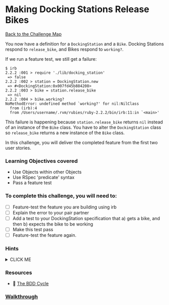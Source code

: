 # Making Docking Stations Release Bikes

[Back to the Challenge Map](0_challenge_map.md)

You now have a definition for a `DockingStation` and a `Bike`. Docking Stations respond to `release_bike`, and Bikes respond to `working?`.

If we run a feature test, we still get a failure:

```
$ irb
2.2.2 :001 > require './lib/docking_station'
 => false
2.2.2 :002 > station = DockingStation.new
 => #<DockingStation:0x007fd45b884208>
2.2.2 :003 > bike = station.release_bike
 => nil
2.2.2 :004 > bike.working?
NoMethodError: undefined method `working?' for nil:NilClass
  from (irb):4
  from /Users/username/.rvm/rubies/ruby-2.2.2/bin/irb:11:in `<main>'
```

This failure is happening because `station.release_bike` returns `nil` instead of an instance of the `Bike` class. You have to alter the `DockingStation` class so `release_bike` returns a new instance of the `Bike` class.

In this challenge, you will deliver the completed feature from the first two user stories.

### Learning Objectives covered
- Use Objects within other Objects
- Use RSpec 'predicate' syntax
- Pass a feature test

### To complete this challenge, you will need to:

- [ ] Feature-test the feature you are building using irb
- [ ] Explain the error to your pair partner
- [ ] Add a test to your DockingStation specification that a) gets a bike, and then b) expects the bike to be working
- [ ] Make this test pass
- [ ] Feature-test the feature again.

### Hints

<details><summary>CLICK ME</summary>
  <li>Your feature test should help you ascertain whether DockingStation's release_bike does, on fact, give you a Bike.  Right now the answer is no.  Why is this?  Take a look at the release_bike method.</li>
  <li>We'll want to fix this, but, as usual we'll need to write a test first.  Your test should check that you can call working? on the result of DockingStation.release_bike, and that the result of doing so is true.</li>
  <li>you're likely to have to go through several iterations of this test before it finally passes.  Remember to let your error messages guide you, doing the bare minimum to make progress.</li>
  <li>First, you'll need to make it so that your release_bike method returns a Bike.  Having done this your test will still fail - your working? method return nil.</li>
  <li>It's super important to keep running your feature test periodically throughout this process - your unit tests are not bullet proof and you need to be sure that the different objects in your programme play well together.  It's likely that at some point you'll have an unexpected error in your feature tests complaining that Bike is not defined.  But it is!  We've seen a problem similar to this before - how did we solve it?</li>
</details>

### Resources
- :pill: [The BDD Cycle](https://github.com/makersacademy/course/blob/master/pills/bdd_cycle.md)


### [Walkthrough](walkthroughs/10.md)
